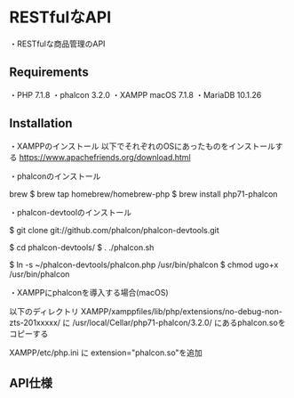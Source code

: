 # RESTfulなAPI

・RESTfulな商品管理のAPI

## Requirements


・PHP      7.1.8
・phalcon  3.2.0
・XAMPP    macOS 7.1.8
・MariaDB  10.1.26


## Installation
・XAMPPのインストール
以下でそれぞれのOSにあったものをインストールする
https://www.apachefriends.org/download.html

・phalconのインストール

brew
$ brew tap homebrew/homebrew-php
$ brew install php71-phalcon

・phalcon-devtoolのインストール

$ git clone git://github.com/phalcon/phalcon-devtools.git

$ cd phalcon-devtools/
$ . ./phalcon.sh

$ ln -s ~/phalcon-devtools/phalcon.php /usr/bin/phalcon
$ chmod ugo+x /usr/bin/phalcon

・XAMPPにphalconを導入する場合(macOS)

以下のディレクトリ
XAMPP/xamppfiles/lib/php/extensions/no-debug-non-zts-201xxxxx/
に
/usr/local/Cellar/php71-phalcon/3.2.0/
にあるphalcon.soをコピーする

XAMPP/etc/php.ini に
extension="phalcon.so"を追加


## API仕様
